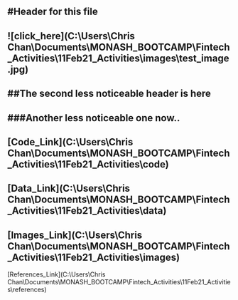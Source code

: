 #Header for this file
---
![click_here](C:\Users\Chris Chan\Documents\MONASH_BOOTCAMP\Fintech_Activities\11Feb21_Activities\images\test_image.jpg)
---
##The second less noticeable header is here
---
###Another less noticeable one now..
---
[Code_Link](C:\Users\Chris Chan\Documents\MONASH_BOOTCAMP\Fintech_Activities\11Feb21_Activities\code)
---
[Data_Link](C:\Users\Chris Chan\Documents\MONASH_BOOTCAMP\Fintech_Activities\11Feb21_Activities\data)
---
[Images_Link](C:\Users\Chris Chan\Documents\MONASH_BOOTCAMP\Fintech_Activities\11Feb21_Activities\images)
---
[References_Link](C:\Users\Chris Chan\Documents\MONASH_BOOTCAMP\Fintech_Activities\11Feb21_Activities\references)
